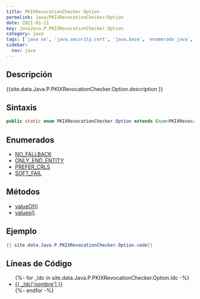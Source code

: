 ```yaml
---
title: PKIXRevocationChecker.Option
permalink: Java/PKIXRevocationChecker/Option
date: 2021-01-11
key: JavaJava.P.PKIXRevocationChecker.Option
category: java
tags: ['java se', 'java.security.cert', 'java.base', 'enumerado java', 'Java 1.0']
sidebar: 
  nav: java
---
```


## Descripción
{{site.data.Java.P.PKIXRevocationChecker.Option.description }}

## Sintaxis
~~~java
public static enum PKIXRevocationChecker.Option extends Enum<PKIXRevocationChecker.Option>
~~~

## Enumerados
* [NO_FALLBACK](/Java/PKIXRevocationChecker/Option/NO_FALLBACK)
* [ONLY_END_ENTITY](/Java/PKIXRevocationChecker/Option/ONLY_END_ENTITY)
* [PREFER_CRLS](/Java/PKIXRevocationChecker/Option/PREFER_CRLS)
* [SOFT_FAIL](/Java/PKIXRevocationChecker/Option/SOFT_FAIL)

## Métodos
* [valueOf()](/Java/PKIXRevocationChecker/Option/valueOf)
* [values()](/Java/PKIXRevocationChecker/Option/values)

## Ejemplo
~~~java
{{ site.data.Java.P.PKIXRevocationChecker.Option.code}}
~~~

## Líneas de Código
<ul>
{%- for _ldc in site.data.Java.P.PKIXRevocationChecker.Option.ldc -%}
   <li>
       <a href="{{_ldc['url'] }}">{{ _ldc['nombre'] }}</a>
   </li>
{%- endfor -%}
</ul>
